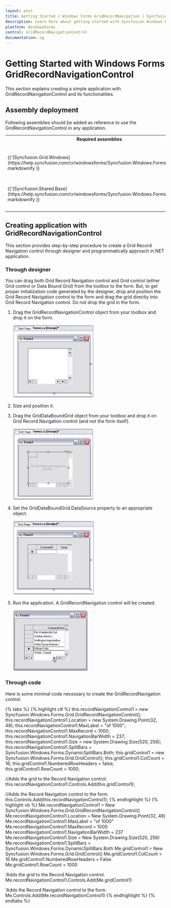 ```yaml
---
layout: post
title: Getting Started | Windows Forms GridRecordNavigation | Syncfusion
description: Learn here about getting started with Syncfusion Windows Forms GridRecordNavigationControl, its elements, and more.
platform: WindowsForms
control: GridRecordNavigationControl
documentation: ug
---
```


# Getting Started with Windows Forms GridRecordNavigationControl

This section explains creating a simple application with GridRecordNavigationControl and its functionalities.

## Assembly deployment

Following assemblies should be added as reference to use the GridRecordNavigationControl in any application.

<table>
<tr>
<th>
Required assemblies<br/><br/></th><th>
Description<br/><br/></th></tr>
<tr>
<td>
{{'[Syncfusion.Grid.Windows](https://help.syncfusion.com/cr/windowsforms/Syncfusion.Windows.Forms.Grid.html)'| markdownify }}<br/><br/></td><td>
Contains classes that handles all UI operations, fundamentals, and base classes of the GridRecordNavigationControl.<br/><br/></td></tr>
<tr>
<td>
{{'[Syncfusion.Shared.Base](https://help.syncfusion.com/cr/windowsforms/Syncfusion.Windows.Forms.html)'| markdownify }}<br/><br/></td><td>
Contains style related properties and various editor controls used in the GridRecordNavigationControl.<br/><br/></td></tr>
</table>

## Creating application with GridRecordNavigationControl

This section provides step-by-step procedure to create a Grid Record Navigation control through designer and programmatically approach in.NET application.

### Through designer

You can drag both Grid Record Navigation control and Grid control (either Grid control or Data Bound Grid) from the toolbox to the form. But, to get proper initialization code generated by the designer, drop and position the Grid Record Navigation control to the form and drag the grid directly into Grid Record Navigation control. Do not drop the grid in the form.

1. Drag the GridRecordNavigationControl object from your toolbox and drop it on the form.

   ![Drag and Drop Toolbox in WindowsForms](creating-grid-record-navigation-control_images/windowsforms-grid-record-navigation-drag-drop-toolbox.jpeg)

2. Size and position it.
3. Drag the GridDataBoundGrid object from your toolbox and drop it on Grid Record Navigation control (and not the form itself).

   ![Positon Toolbox in WindowsForms](creating-grid-record-navigation-control_images/windowsforms-grid-record-navigation-position-toolbox.jpeg)

4. Set the GridDataBoundGrid.DataSource property to an appropriate object.

   ![Setting Toolbox in WindowsForms](creating-grid-record-navigation-control_images/windowsforms-grid-record-navigation-setting-toolbox.jpeg)

5. Run the application. A GridRecordNavigation control will be created.

   ![Run Application Toolbox in WindowsForms](creating-grid-record-navigation-control_images/windowsforms-grid-record-navigation-run-application-toolbox.jpeg)

### Through code

Here is some minimal code necessary to create the GridRecordNavigation control.

{% tabs %}
{% highlight c# %}
this.recordNavigationControl1 = new Syncfusion.Windows.Forms.Grid.GridRecordNavigationControl();
this.recordNavigationControl1.Location = new System.Drawing.Point(32, 48);
this.recordNavigationControl1.MaxLabel = "of 1000";
this.recordNavigationControl1.MaxRecord = 1000;
this.recordNavigationControl1.NavigationBarWidth = 237;
this.recordNavigationControl1.Size = new System.Drawing.Size(520, 256);
this.recordNavigationControl1.SplitBars = Syncfusion.Windows.Forms.DynamicSplitBars.Both;
this.gridControl1 = new Syncfusion.Windows.Forms.Grid.GridControl();
this.gridControl1.ColCount = 16;
this.gridControl1.NumberedRowHeaders = false;
this.gridControl1.RowCount = 1000;

//Adds the grid to the Record Navigation control.
this.recordNavigationControl1.Controls.Add(this.gridControl1);

//Adds the Record Navigation control to the form.
this.Controls.Add(this.recordNavigationControl1);
{% endhighlight %}
{% highlight vb %}
Me.recordNavigationControl1 = New Syncfusion.Windows.Forms.Grid.GridRecordNavigationControl()
Me.recordNavigationControl1.Location = New System.Drawing.Point(32, 48)
Me.recordNavigationControl1.MaxLabel = "of 1000"
Me.recordNavigationControl1.MaxRecord = 1000
Me.recordNavigationControl1.NavigationBarWidth = 237
Me.recordNavigationControl1.Size = New System.Drawing.Size(520, 256)
Me.recordNavigationControl1.SplitBars = Syncfusion.Windows.Forms.DynamicSplitBars.Both
Me.gridControl1 = New Syncfusion.Windows.Forms.Grid.GridControl()
Me.gridControl1.ColCount = 16
Me.gridControl1.NumberedRowHeaders = False
Me.gridControl1.RowCount = 1000

'Adds the grid to the Record Navigation control.
Me.recordNavigationControl1.Controls.Add(Me.gridControl1)

'Adds the Record Navigation control to the form.
Me.Controls.Add(Me.recordNavigationControl1)
{% endhighlight  %}
{% endtabs %}
